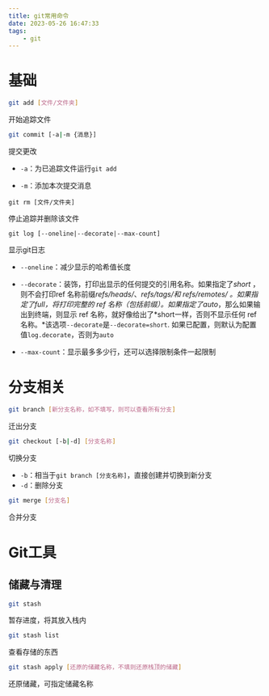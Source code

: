 ```yaml
---
title: git常用命令
date: 2023-05-26 16:47:33
tags:
    - git
---
```


# 基础

```sh
git add [文件/文件夹]
```

开始追踪文件

```sh
git commit [-a|-m {消息}]
```
提交更改
- `-a`：为已追踪文件运行`git add`

- `-m`：添加本次提交消息  

```
git rm [文件/文件夹]
```

  停止追踪并删除该文件

```
git log [--oneline|--decorate|--max-count]
```

显示git日志

- `--oneline`：减少显示的哈希值长度

- `--decorate`：装饰，打印出显示的任何提交的引用名称。如果指定了*short* ，则不会打印ref 名称前缀*refs/heads/*、*refs/tags/*和 *refs/remotes/ 。*如果指定了*full*，将打印完整的 ref 名称（包括前缀）。如果指定了*auto*，那么如果输出到终端，则显示 ref 名称，就好像给出了*short一样，否则不显示任何 ref 名称。*该选项`--decorate`是`--decorate=short`. 如果已配置，则默认为配置值`log.decorate`，否则为`auto`

- `--max-count`：显示最多多少行，还可以选择限制条件一起限制

# 分支相关

```sh
git branch [新分支名称，如不填写，则可以查看所有分支]
```

迁出分支

```sh
git checkout [-b|-d] [分支名称]
```

切换分支

- `-b`：相当于`git branch [分支名称]`，直接创建并切换到新分支
- `-d`：删除分支

```sh
git merge [分支名]
```
合并分支

# Git工具

## 储藏与清理

```sh
git stash
```

暂存进度，将其放入栈内

```sh
git stash list
```

查看存储的东西

```sh
git stash apply [还原的储藏名称，不填则还原栈顶的储藏]
```

还原储藏，可指定储藏名称
